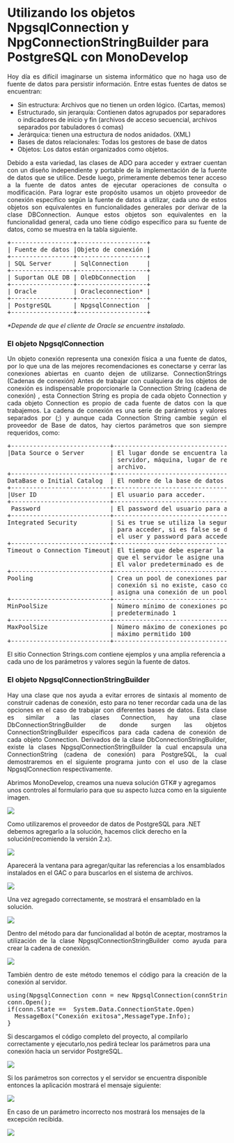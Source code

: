 # Utilizando los objetos NpgsqlConnection y NpgConnectionStringBuilder para PostgreSQL con MonoDevelop
<p align="justify">
Hoy día es difícil imaginarse un sistema informático que no haga uso de fuente de datos para persistir información.
Entre estas fuentes de datos se encuentran:
</p>
<ul>
<li>Sin estructura: Archivos que no tienen un orden lógico. (Cartas, memos)</li>
<li>Estructurado, sin jerarquía: Contienen datos agrupados por separadores o indicadores de inicio y fin (archivos de acceso secuencial, archivos separados por tabuladores ó comas)</li>
<li>Jerárquica: tienen una estructura de nodos anidados. (XML)</li>
<li>Bases de datos relacionales: Todas los gestores de base de datos</li>
<li>Objetos: Los datos están organizados como objetos.</li>
</ul>
<p align="justify">
Debido a esta variedad, las clases de ADO para acceder y extraer cuentan con un diseño independiente y portable de la implementación de la fuente de datos que se utilice.
Desde luego, primeramente debemos tener acceso a la fuente de datos antes de ejecutar operaciones de consulta o modificación.
Para lograr este propósito usamos un objeto proveedor de conexión especifico según la fuente de datos a utilizar, cada uno de estos objetos son equivalentes en funcionalidades generales por derivar de la clase DBConnection.
Aunque estos objetos son equivalentes en la funcionalidad general, cada uno tiene código específico para su fuente de datos, como se muestra en la tabla siguiente.
</p>
<pre>
+-----------------+-------------------+
| Fuente de datos |Objeto de conexión |
+-----------------+-------------------+
| SQL Server      | SqlConnection     |
+-----------------+-------------------+
| Suportan OLE DB | OleDbConnection   |
+-----------------+-------------------+
| Oracle          | Oracleconnection* |
+-----------------+-------------------+
| PostgreSQL      | NpgsqlConnection  |
+-----------------+-------------------+
</pre>
<i>*Depende de que el cliente de Oracle se encuentre instalado.</i>
<h3>El objeto NpgsqlConnection</H3>
<p align="justify">
Un objeto conexión representa una conexión física a una fuente de datos, por lo que una de las mejores recomendaciones es conectarse y cerrar las conexiones abiertas en cuanto dejen de utilizarse.
ConnectionStrings (Cadenas de conexión)
Antes de trabajar con cualquiera de los objetos de conexión es indispensable proporcionarle la Connection String (cadena de conexión) , esta Connection String es propia de cada objeto Connection y cada objeto Connection es propio de cada fuente de datos con la que trabajemos.
La cadena de conexión es una serie de parámetros y valores separados por (;) y aunque cada Connection String cambie según el proveedor de Base de datos, hay ciertos parámetros que son siempre requeridos, como:
</p>
<pre>
+---------------------------+-------------------------------------------------+
|Data Source o Server       | El lugar donde se encuentra la fuente de datos: |
                            | servidor, máquina, lugar de red, IP, directorio,|
                            | archivo.                                        |
+---------------------------+-------------------------------------------------+
DataBase o Initial Catalog  | El nombre de la base de datos a usar.           |
+---------------------------+-------------------------------------------------+
|User ID                    | El usuario para acceder.                        |
+---------------------------+-------------------------------------------------+
 Password                   | El password del usuario para aceder             |
+---------------------------+-------------------------------------------------+
Integrated Security         | Si es true se utiliza la seguridad de Windows 
                            | para acceder, si es false se debe de proporcionar 
                            | el user y password para acceder.
+---------------------------+-------------------------------------------------+
Timeout o Connection Timeout| El tiempo que debe esperar la aplicación para   |
                            | que el servidor le asigne una conexión.         |
                            | El valor predeterminado es de 15 segundos       |
+---------------------------+-------------------------------------------------+
Pooling                     | Crea un pool de conexiones para la cadena de    |
                            | conexión si no existe, caso contrario           |
                            | asigna una conexión de un pool existente.       |
+---------------------------+-------------------------------------------------+
MinPoolSize                 | Número mínimo de conexiones por pool, valor     |
                            | predeterminado 1                                |
+---------------------------+-------------------------------------------------+
MaxPoolSize                 | Número máximo de conexiones por pool, valor     |
                            | máximo permitido 100                            |
+---------------------------+-------------------------------------------------+
</pre>

El sitio Connection Strings.com contiene ejemplos y una amplia referencia a cada uno de los parámetros y valores según la fuente de datos.
<h3>El objeto NpgsqlConnectionStringBuilder</H3>
<p align="justify">
Hay una clase que nos ayuda a evitar errores de sintaxis al momento de construir cadenas de conexión, esto para no tener recordar cada una de las opciones en el caso de trabajar con diferentes bases de datos. Esta clase es similar a las clases Connection, hay una clase DbConnectionStringBuilder de donde surgen las objetos ConnectionStringBuilder específicos para cada cadena de conexión de cada objeto Connection.
Derivados de la clase DbConnectionStringBuilder, existe la clases NpgsqlConnectionStringBuilder la cual encapsula una ConnectionString (cadena de conexión) para PostgreSQL, la cual demostraremos en el siguiente programa junto con el uso de la clase NpgsqlConnection respectivamente.
</p>
<p>
Abrimos MonoDevelop, creamos una nueva solución GTK# y agregamos unos controles al formulario para que su aspecto luzca como en la siguiente imagen.
</p>
<img src="pgstrb1.png">
<p>
Como utilizaremos el proveedor de datos de PostgreSQL para .NET debemos agregarlo a la solución, hacemos click derecho en la solución(recomiendo la versión 2.x).
</p>
<img src="pgstrb2.png">
<p>
Aparecerá la ventana para agregar/quitar las referencias a los ensamblados instalados en el GAC o para buscarlos en el sistema de archivos.
</p>
<img src="pgstrb3.png">
<p>
Una vez agregado correctamente, se mostrará el ensamblado en la solución.
</p>
<img src="pgstrb4.png">
<p align="justify">
Dentro del método para dar funcionalidad al botón de aceptar, mostramos la utilización de la clase NpgsqlConnectionStringBuilder como ayuda para crear la cadena de conexión.
</p>
<img src="NpgsqlConnCode.png">
<p align="justify">
También dentro de este método tenemos el código para la creación de la conexión al servidor.
</p>
<pre>
using(NpgsqlConnection conn = new NpgsqlConnection(connString.ToString())){
conn.Open();
if(conn.State ==  System.Data.ConnectionState.Open)
  MessageBox("Conexión exitosa",MessageType.Info);
}
</pre>
<p>
Si descargamos el código completo del proyecto, al compilarlo correctamente y ejecutarlo,nos pedirá teclear los parámetros para una conexión hacia un servidor PostgreSQL.
</p>
<img src="pgstrb5.png">
<p>
Si los parámetros son correctos y el servidor se encuentra disponible entonces la aplicación mostrará el mensaje siguiente:
</p>
<img src="pgstrb6.png">
<p>
En caso de un parámetro incorrecto nos mostrará los mensajes de la excepción recibida.
</p>
<img src="pgstrb7.png">